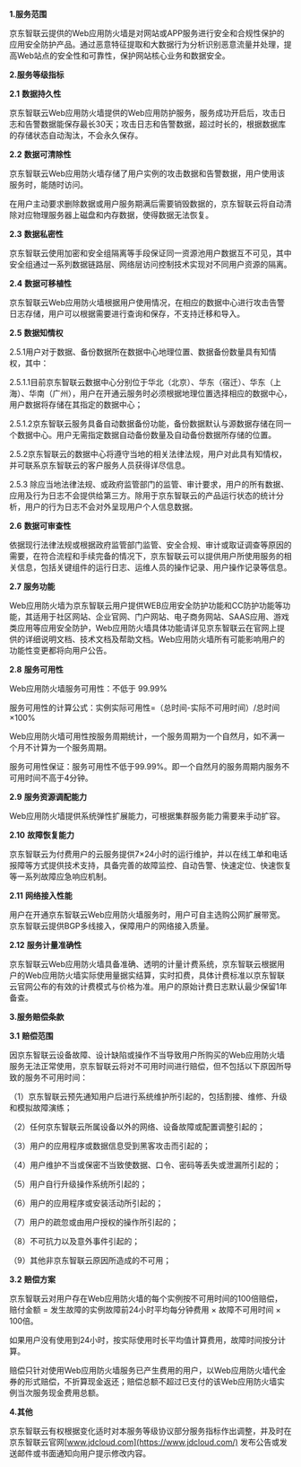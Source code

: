 **1.服务范围**

京东智联云提供的Web应用防火墙是对网站或APP服务进行安全和合规性保护的应用安全防护产品。通过恶意特征提取和大数据行为分析识别恶意流量并处理，提高Web站点的安全性和可靠性，保护网站核心业务和数据安全。

**2.服务等级指标**

**2.1** **数据持久性**

京东智联云Web应用防火墙提供的Web应用防护服务，服务成功开启后，攻击日志和告警数据能保存最长30天；攻击日志和告警数据，超过时长的，根据数据库的存储状态自动淘汰，不会永久保存。

**2.2** **数据可清除性**

京东智联云Web应用防火墙存储了用户实例的攻击数据和告警数据，用户使用该服务时，能随时访问。

在用户主动要求删除数据或用户服务期满后需要销毁数据的，京东智联云将自动清除对应物理服务器上磁盘和内存数据，使得数据无法恢复。

**2.3** **数据私密性**

京东智联云使用加密和安全组隔离等手段保证同一资源池用户数据互不可见，其中安全组通过一系列数据链路层、网络层访问控制技术实现对不同用户资源的隔离。

**2.4** **数据可移植性**

京东智联云Web应用防火墙根据用户使用情况，在相应的数据中心进行攻击告警日志存储，用户可以根据需要进行查询和保存，不支持迁移和导入。

**2.5** **数据知情权**

2.5.1用户对于数据、备份数据所在数据中心地理位置、数据备份数量具有知情权，其中：

2.5.1.1目前京东智联云数据中心分别位于华北（北京）、华东（宿迁）、华东（上海）、华南（广州），用户在开通云服务时必须根据地理位置选择相应的数据中心，用户数据将存储在其指定的数据中心；

2.5.1.2京东智联云服务具备自动数据备份功能，备份数据默认与源数据存储在同一个数据中心。用户无需指定数据自动备份数量及自动备份数据所存储的位置。

2.5.2京东智联云的数据中心将遵守当地的相关法律法规，用户对此具有知情权，并可联系京东智联云的客户服务人员获得详尽信息。

2.5.3 除应当地法律法规、或政府监管部门的监管、审计要求，用户的所有数据、应用及行为日志不会提供给第三方。除用于京东智联云的产品运行状态的统计分析，用户的行为日志不会对外呈现用户个人信息数据。

**2.6** **数据可审查性**

依据现行法律法规或根据政府监管部门监管、安全合规、审计或取证调查等原因的需要，在符合流程和手续完备的情况下，京东智联云可以提供用户所使用服务的相关信息，包括关键组件的运行日志、运维人员的操作记录、用户操作记录等信息。

**2.7** **服务功能**

Web应用防火墙为京东智联云用户提供WEB应用安全防护功能和CC防护功能等功能，其适用于社区网站、企业官网、门户网站、电子商务网站、SAAS应用、游戏类应用等应用安全防护，Web应用防火墙具体功能请详见京东智联云在官网上提供的详细说明文档、技术文档及帮助文档。Web应用防火墙所有可能影响用户的功能性变更都将向用户公告。

**2.8** **服务可用性**

Web应用防火墙服务可用性：不低于 99.99%

服务可用性的计算公式：实例实际可用性=（总时间-实际不可用时间）/总时间×100%

Web应用防火墙可用性按服务周期统计，一个服务周期为一个自然月，如不满一个月不计算为一个服务周期。

服务可用性保证：服务可用性不低于99.99%。即一个自然月的服务周期内服务不可用时间不高于4分钟。

**2.9** **服务资源调配能力**

Web应用防火墙提供系统弹性扩展能力，可根据集群服务能力需要来手动扩容。

**2.10** **故障恢复能力**

京东智联云为付费用户的云服务提供7×24小时的运行维护，并以在线工单和电话报障等方式提供技术支持，具备完善的故障监控、自动告警、快速定位、快速恢复等一系列故障应急响应机制。

**2.11** **网络接入性能**

用户在开通京东智联云Web应用防火墙服务时，用户可自主选购公网扩展带宽。京东智联云提供BGP多线接入，保障用户的网络接入质量。

**2.12** **服务计量准确性**

京东智联云Web应用防火墙具备准确、透明的计量计费系统，京东智联云根据用户的Web应用防火墙实际使用量据实结算，实时扣费，具体计费标准以京东智联云官网公布的有效的计费模式与价格为准。用户的原始计费日志默认最少保留1年备查。

**3.服务赔偿条款**

**3.1** **赔偿范围**

因京东智联云设备故障、设计缺陷或操作不当导致用户所购买的Web应用防火墙服务无法正常使用，京东智联云将对不可用时间进行赔偿，但不包括以下原因所导致的服务不可用时间：

（1）京东智联云预先通知用户后进行系统维护所引起的，包括割接、维修、升级和模拟故障演练；

（2）任何京东智联云所属设备以外的网络、设备故障或配置调整引起的；

（3）用户的应用程序或数据信息受到黑客攻击而引起的；

（4）用户维护不当或保密不当致使数据、口令、密码等丢失或泄漏所引起的；

（5）用户自行升级操作系统所引起的；

（6）用户的应用程序或安装活动所引起的；

（7）用户的疏忽或由用户授权的操作所引起的；

（8）不可抗力以及意外事件引起的；

（9）其他非京东智联云原因所造成的不可用；

**3.2** **赔偿方案**

京东智联云对用户存在Web应用防火墙的每个实例按不可用时间的100倍赔偿， 赔付金额 = 发生故障的实例故障前24小时平均每分钟费用 × 故障不可用时间 × 100倍。

如果用户没有使用到24小时，按实际使用时长平均值计算费用，故障时间按分计算。

赔偿只针对使用Web应用防火墙服务已产生费用的用户，以Web应用防火墙代金券的形式赔偿，不折算现金返还；赔偿总额不超过已支付的该Web应用防火墙实例当次服务现金费用总额。

**4.其他**

京东智联云有权根据变化适时对本服务等级协议部分服务指标作出调整，并及时在京东智联云官网[www.jdcloud.com](https://www.jdcloud.com/) 发布公告或发送邮件或书面通知向用户提示修改内容。

 